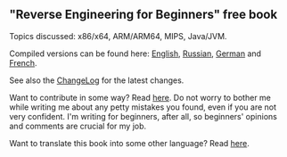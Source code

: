 "Reverse Engineering for Beginners" free book
---------------------------------------------

Topics discussed: x86/x64, ARM/ARM64, MIPS, Java/JVM.

Compiled versions can be found here:
[English](http://beginners.re/RE4B-EN.pdf),
[Russian](http://beginners.re/RE4B-RU.pdf),
[German](https://beginners.re/RE4B-DE.pdf) and
[French](https://beginners.re/RE4B-FR.pdf).

See also the [ChangeLog](https://github.com/DennisYurichev/RE-for-beginners/blob/master/ChangeLog) for the latest changes.

Want to contribute in some way? Read [here](https://github.com/DennisYurichev/RE-for-beginners/blob/master/CONTRIBUTING.md).
Do not worry to bother me while writing me about any petty mistakes you found, even if you are not very confident.
I'm writing for beginners, after all, so beginners' opinions and comments are crucial for my job.

Want to translate this book into some other language? Read [here](https://github.com/DennisYurichev/RE-for-beginners/blob/master/Translation.md).
